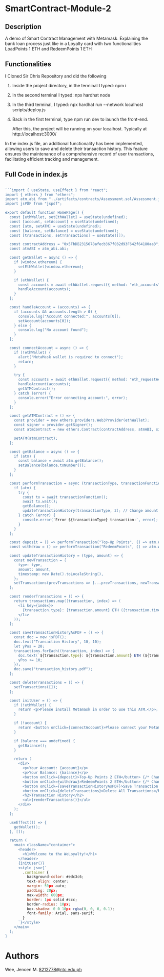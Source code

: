 # SmartContract-Module-2

## Description
A demo of Smart Contract Management with Metamask. Explaining the bank loan process just like in a Loyalty card
with two functionalities LoadPoints 1 ETH and RedeemPoints 1 ETH

## Functionalities 

I Cloned Sir Chris Repository and did the following

1. Inside the project directory, in the terminal I typed: npm i
2. In the second terminal I typed: npx hardhat node
3. In the third terminal, I typed: npx hardhat run --network localhost scripts/deploy.js
4. Back in the first terminal, type npm run dev to launch the front-end.
   
   After this, the project will be running on your localhost. 
  Typically at http://localhost:3000/

In the index.js file, an additional functionality has been implemented, allowing users to save and delete their transaction history. 
This feature ensures the maintenance of a comprehensive record of user transactions, facilitating efficient tracking and management.

## Full Code in index.js 
```jsx

```import { useState, useEffect } from "react";
import { ethers } from "ethers";
import atm_abi from "../artifacts/contracts/Assessment.sol/Assessment.json";
import jsPDF from "jspdf";

export default function HomePage() {
  const [ethWallet, setEthWallet] = useState(undefined);
  const [account, setAccount] = useState(undefined);
  const [atm, setATM] = useState(undefined);
  const [balance, setBalance] = useState(undefined);
  const [transactions, setTransactions] = useState([]);

  const contractAddress = "0x5FbDB2315678afecb367f032d93F642f64180aa3";
  const atmABI = atm_abi.abi;

  const getWallet = async () => {
    if (window.ethereum) {
      setEthWallet(window.ethereum);
    }

    if (ethWallet) {
      const accounts = await ethWallet.request({ method: "eth_accounts" });
      handleAccount(accounts);
    }
  };

  const handleAccount = (accounts) => {
    if (accounts && accounts.length > 0) {
      console.log("Account connected:", accounts[0]);
      setAccount(accounts[0]);
    } else {
      console.log("No account found");
    }
  };

  const connectAccount = async () => {
    if (!ethWallet) {
      alert("MetaMask wallet is required to connect");
      return;
    }

    try {
      const accounts = await ethWallet.request({ method: "eth_requestAccounts" });
      handleAccount(accounts);
      getATMContract();
    } catch (error) {
      console.error("Error connecting account:", error);
    }
  };

  const getATMContract = () => {
    const provider = new ethers.providers.Web3Provider(ethWallet);
    const signer = provider.getSigner();
    const atmContract = new ethers.Contract(contractAddress, atmABI, signer);

    setATM(atmContract);
  };

  const getBalance = async () => {
    if (atm) {
      const balance = await atm.getBalance();
      setBalance(balance.toNumber());
    }
  };

  const performTransaction = async (transactionType, transactionFunction) => {
    if (atm) {
      try {
        const tx = await transactionFunction();
        await tx.wait();
        getBalance();
        updateTransactionHistory(transactionType, 2); // Change amount to 2
      } catch (error) {
        console.error(`Error ${transactionType} transaction:`, error);
      }
    }
  };

  const deposit = () => performTransaction("Top-Up Points", () => atm.deposit(2)); // Change amount to 2
  const withdraw = () => performTransaction("RedeemPoints", () => atm.withdraw(2)); // Change amount to 2

  const updateTransactionHistory = (type, amount) => {
    const newTransaction = {
      type: type,
      amount: amount,
      timestamp: new Date().toLocaleString(),
    };
    setTransactions(prevTransactions => [...prevTransactions, newTransaction]);
  };

  const renderTransactions = () => {
    return transactions.map((transaction, index) => (
      <li key={index}>
        {transaction.type}: {transaction.amount} ETH ({transaction.timestamp})
      </li>
    ));
  };

  const saveTransactionHistoryAsPDF = () => {
    const doc = new jsPDF();
    doc.text("Transaction History", 10, 10);
    let yPos = 20;
    transactions.forEach((transaction, index) => {
      doc.text(`${transaction.type}: ${transaction.amount} ETH (${transaction.timestamp})`, 10, yPos);
      yPos += 10;
    });
    doc.save("transaction_history.pdf");
  };

  const deleteTransactions = () => {
    setTransactions([]);
  };

  const initUser = () => {
    if (!ethWallet) {
      return <p>Please install Metamask in order to use this ATM.</p>;
    }

    if (!account) {
      return <button onClick={connectAccount}>Please connect your Metamask wallet</button>;
    }

    if (balance === undefined) {
      getBalance();
    }

    return (
      <div>
        <p>Your Account: {account}</p>
        <p>Your Balance: {balance}</p>
        <button onClick={deposit}>Top-Up Points 2 ETH</button> {/* Change button text */}
        <button onClick={withdraw}>RedeemPoints 2 ETH</button> {/* Change button text */}
        <button onClick={saveTransactionHistoryAsPDF}>Save Transaction History</button>
        <button onClick={deleteTransactions}>Delete All Transactions</button>
        <h2>Transaction History</h2>
        <ul>{renderTransactions()}</ul>
      </div>
    );
  };

  useEffect(() => {
    getWallet();
  }, []);

  return (
    <main className="container">
      <header>
        <h1>Welcome to the WeLoyalty!</h1>
      </header>
      {initUser()}
      <style jsx>{`
        .container {
          background-color: #edc3c6;
          text-align: center;
          margin: 50px auto;
          padding: 20px;
          max-width: 600px;
          border: 1px solid #ccc;
          border-radius: 10px;
          box-shadow: 0 0 10px rgba(0, 0, 0, 0.1);
          font-family: Arial, sans-serif;
        }
      `}</style>
    </main>
  );
}
```

# Authors 
Wee, Jencen M. 8212778@ntc.edu.ph
